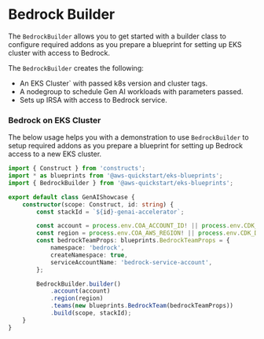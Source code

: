 # Bedrock Builder

The `BedrockBuilder` allows you to get started with a builder class to configure required addons as you prepare a blueprint for setting up EKS cluster with access to Bedrock.

The `BedrockBuilder` creates the following:

- An EKS Cluster` with passed k8s version and cluster tags.
- A nodegroup to schedule Gen AI workloads with parameters passed.
- Sets up IRSA with access to Bedrock service.

### Bedrock on EKS Cluster

The below usage helps you with a demonstration to use `BedrockBuilder` to setup required addons as you prepare a blueprint for setting up Bedrock access to a new EKS cluster.

```typescript
import { Construct } from 'constructs';
import * as blueprints from '@aws-quickstart/eks-blueprints';
import { BedrockBuilder } from '@aws-quickstart/eks-blueprints';

export default class GenAIShowcase {
    constructor(scope: Construct, id: string) {
        const stackId = `${id}-genai-accelerator`;

        const account = process.env.COA_ACCOUNT_ID! || process.env.CDK_DEFAULT_ACCOUNT!;
        const region = process.env.COA_AWS_REGION! || process.env.CDK_DEFAULT_REGION!;
        const bedrockTeamProps: blueprints.BedrockTeamProps = {
            namespace: 'bedrock',
            createNamespace: true,
            serviceAccountName: 'bedrock-service-account',
        };  

        BedrockBuilder.builder()
            .account(account)
            .region(region)
            .teams(new blueprints.BedrockTeam(bedrockTeamProps))
            .build(scope, stackId);
    }
}
```